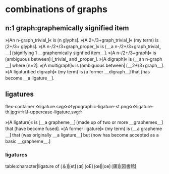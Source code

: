 # combinations of graphs

## n:1 graph:graphemically signified item 

»⟮An n-graph⎵trivial⎵⟯« is ⟮n glyphs⟯.
»⟮A 2+/3+graph⎵trivial⎵⟯« (my term) is ⟮2+/3+ glyphs⟯.
»⟮A n-/2+/3+graph⎵proper⎵⟯« is ⟮＿a n-/2+/3+graph⎵trivial⎵＿⟯ ⟮signifying 1 ＿graphemically signfied item＿⟯.
»⟮A n-/2+/3+graph⟯« is ⟮ambiguous between⟯ ⟮⎵trivial⎵ and ⎵proper⎵⟯.
»⟮A digraph⟯« is ⟮＿an n-graph＿⟯ where ⟮n=2⟯.
»⟮A multigraph⟯« is ⟮ambiguous between⟯ ⟮＿2+/3+graph＿⟯.
»⟮A ligaturified digraph⟯« (my term) is ⟮a former ＿digraph＿⟯ that ⟮has become ＿a ligature＿⟯.

## ligatures

flex-container:✫ligature.svg✫✫typographic-ligature-st.png✫✫ligature-th.jpg✫✫IJ-uppercase-ligature.svg✫


»⟮A ligature⟯« is ⟮＿a grapheme＿⟯ ⟮made up of two or more ＿graphemes＿⟯ that ⟮have become fused⟯.
»⟮A former ligature⟯« (my term) is ⟮＿a grapheme＿⟯ that ⟮was originally ＿a ligature＿⟯ but ⟮now has become accepted as a basic ＿grapheme＿.⟯

### ligatures

table:character|ligature of
⟮＆⟯|⟮et⟯
⟮ɶ⟯|⟮oE⟯
⟮œ⟯|⟮oe⟯
⟮圕⟯|⟮図書館⟯ 